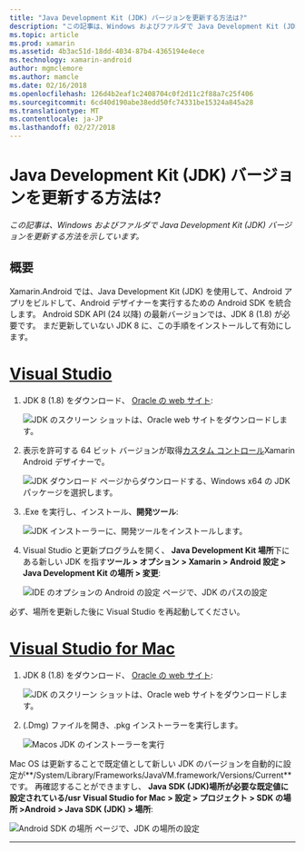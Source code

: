 ```yaml
---
title: "Java Development Kit (JDK) バージョンを更新する方法は?"
description: "この記事は、Windows およびファルダで Java Development Kit (JDK) バージョンを更新する方法を示しています。"
ms.topic: article
ms.prod: xamarin
ms.assetid: 4b3ac51d-18dd-4034-87b4-4365194e4ece
ms.technology: xamarin-android
author: mgmclemore
ms.author: mamcle
ms.date: 02/16/2018
ms.openlocfilehash: 126d4b2eaf1c2408704c0f2d11c2f88a7c25f406
ms.sourcegitcommit: 6cd40d190abe38edd50fc74331be15324a845a28
ms.translationtype: MT
ms.contentlocale: ja-JP
ms.lasthandoff: 02/27/2018
---
```

# <a name="how-do-i-update-the-java-development-kit-jdk-version"></a>Java Development Kit (JDK) バージョンを更新する方法は?

_この記事は、Windows およびファルダで Java Development Kit (JDK) バージョンを更新する方法を示しています。_

## <a name="overview"></a>概要

Xamarin.Android では、Java Development Kit (JDK) を使用して、Android アプリをビルドして、Android デザイナーを実行するための Android SDK を統合します。 Android SDK API (24 以降) の最新バージョンでは、JDK 8 (1.8) が必要です。 まだ更新していない JDK 8 に、この手順をインストールして有効にします。

# <a name="visual-studiotabvswin"></a>[Visual Studio](#tab/vswin)

1.  JDK 8 (1.8) をダウンロード、 [Oracle の web サイト](http://www.oracle.com/technetwork/java/javase/downloads/index.html):

    ![JDK のスクリーン ショットは、Oracle web サイトをダウンロードします。](update-jdk-images/image1.png)

2.  表示を許可する 64 ビット バージョンが取得[カスタム コントロール](https://developer.xamarin.com/releases/vs/xamarin.vs_4/xamarin.vs_4.2/#androiddesignercustomcontrols)Xamarin Android デザイナーで。

    ![JDK ダウンロード ページからダウンロードする、Windows x64 の JDK パッケージを選択します。](update-jdk-images/image2.png)

3.  .Exe を実行し、インストール、**開発ツール**:

    ![JDK インストーラーに、開発ツールをインストールします。](update-jdk-images/image3.png)

4.  Visual Studio と更新プログラムを開く、 **Java Development Kit 場所**下にある新しい JDK を指す**ツール > オプション > Xamarin > Android 設定 > Java Development Kit の場所 > 変更**:

    ![IDE のオプションの Android の設定 ページで、JDK のパスの設定](update-jdk-images/image4.png)

必ず、場所を更新した後に Visual Studio を再起動してください。

# <a name="visual-studio-for-mactabvsmac"></a>[Visual Studio for Mac](#tab/vsmac)

1.  JDK 8 (1.8) をダウンロード、 [Oracle の web サイト](http://www.oracle.com/technetwork/java/javase/downloads/index.html):

    ![JDK のスクリーン ショットは、Oracle web サイトをダウンロードします。](update-jdk-images/image1.png)

2.  (.Dmg) ファイルを開き、.pkg インストーラーを実行します。

    ![Macos JDK のインストーラーを実行](update-jdk-images/image5.png)

Mac OS は更新することで既定値として新しい JDK のバージョンを自動的に設定が**/System/Library/Frameworks/JavaVM.framework/Versions/Current**です。 再確認することができますし、 **Java SDK (JDK)**場所が必要な既定値に設定されている**/usr**  **Visual Studio for Mac > 設定 > プロジェクト > SDK の場所 >Android > Java SDK (JDK) > 場所**:

![Android SDK の場所 ページで、JDK の場所の設定](update-jdk-images/image6.png)

-----


